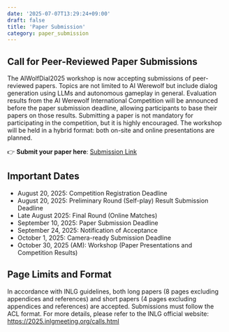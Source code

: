 ```yaml
---
date: '2025-07-07T13:29:24+09:00'
draft: false
title: 'Paper Submission'
category: paper_submission
---
```


## Call for Peer-Reviewed Paper Submissions

The AIWolfDial2025 workshop is now accepting submissions of peer-reviewed papers.
Topics are not limited to AI Werewolf but include dialog generation using LLMs and autonomous gameplay in general.
Evaluation results from the AI Werewolf International Competition will be announced before the paper submission deadline, allowing participants to base their papers on those results.
Submitting a paper is not mandatory for participating in the competition, but it is highly encouraged.
The workshop will be held in a hybrid format: both on-site and online presentations are planned.

👉 **Submit your paper here**: [Submission Link](https://softconf.com/p/AIWolfDial2025)

## Important Dates

- August 20, 2025: Competition Registration Deadline
- August 20, 2025: Preliminary Round (Self-play) Result Submission Deadline
- Late August 2025: Final Round (Online Matches)
- September 10, 2025: Paper Submission Deadline
- September 24, 2025: Notification of Acceptance
- October 1, 2025: Camera-ready Submission Deadline
- October 30, 2025 (AM): Workshop (Paper Presentations and Competition Results)

## Page Limits and Format

In accordance with INLG guidelines, both long papers (8 pages excluding appendices and references) and short papers (4 pages excluding appendices and references) are accepted.
Submissions must follow the ACL format. For more details, please refer to the INLG official website:
https://2025.inlgmeeting.org/calls.html
